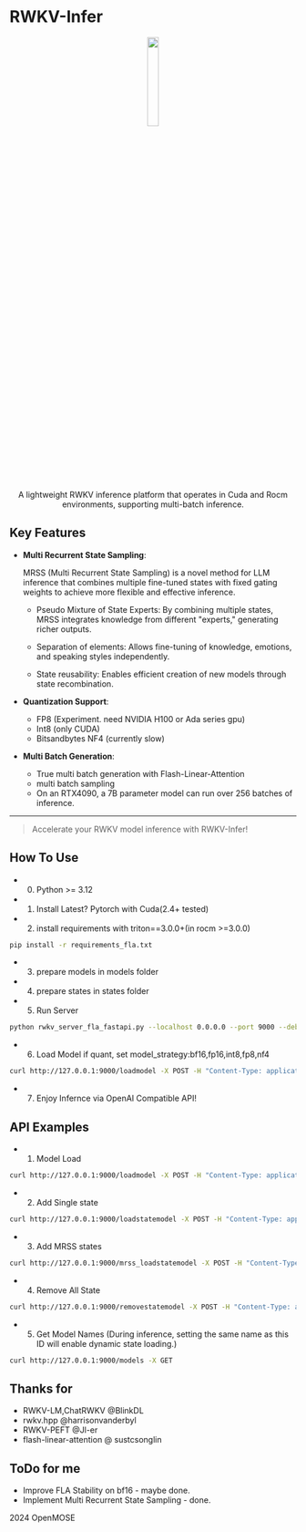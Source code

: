 # RWKV-Infer
<p align='center'>
<image src="kotori.webp" width=20%/>
    
</p>

<div align="center"> 
A lightweight RWKV inference platform that operates in Cuda and Rocm environments, supporting multi-batch inference.
</div>

## Key Features

- **Multi Recurrent State Sampling**: 

  MRSS (Multi Recurrent State Sampling) is a novel method for LLM inference that combines multiple fine-tuned states with fixed gating weights to achieve more flexible and effective inference.
   - Pseudo Mixture of State Experts:
By combining multiple states, MRSS integrates knowledge from different "experts," generating richer outputs.

   - Separation of elements: Allows fine-tuning of knowledge, emotions, and speaking styles independently.

   - State reusability: Enables efficient creation of new models through state recombination.

- **Quantization Support**:
  - FP8 (Experiment. need NVIDIA H100 or Ada series gpu)
  - Int8 (only CUDA)
  - Bitsandbytes NF4 (currently slow)
- **Multi Batch Generation**:
  - True multi batch generation with Flash-Linear-Attention
  - multi batch sampling
  - On an RTX4090, a 7B parameter model can run over 256 batches of inference.

---

> Accelerate your RWKV model inference with RWKV-Infer!


## How To Use
   - 0. Python >= 3.12
   - 1. Install Latest? Pytorch with Cuda(2.4+ tested)
   - 2. install requirements with triton==3.0.0+(in rocm >=3.0.0)
```sh
pip install -r requirements_fla.txt
```    
   - 3. prepare models in models folder
   - 4. prepare states in states folder
   - 5. Run Server 
```sh
python rwkv_server_fla_fastapi.py --localhost 0.0.0.0 --port 9000 --debug False --workers 64 --dynamic_state_cache_size 512
```     
   - 6. Load Model if quant, set model_strategy:bf16,fp16,int8,fp8,nf4
```sh
curl http://127.0.0.1:9000/loadmodel -X POST -H "Content-Type: application/json" -d '{"model_filename":"models/RWKV-x060-World-1B6-v2.1-20240328-ctx4096.pth","model_viewname":"RWKV x060 1B6 Base","model_strategy":""}'
```
   - 7. Enjoy Infernce via OpenAI Compatible API!


## API Examples
   - 1. Model Load
```sh
curl http://127.0.0.1:9000/loadmodel -X POST -H "Content-Type: application/json" -d '{"model_filename":"models/RWKV-x060-World-1B6-v2.1-20240328-ctx4096.pth","model_viewname":"RWKV x060 1B6 Base","model_strategy":"","default_temperature":"1.0", "default_top_p":"0.3"}'
```
   - 2. Add Single state
```sh
curl http://127.0.0.1:9000/loadstatemodel -X POST -H "Content-Type: application/json" -d '{"state_filename":"state.pth","state_viewname":"State Test","default_temperature":"1.0", "default_top_p":"0.3"}'
```
   - 3. Add MRSS states
```sh
curl http://127.0.0.1:9000/mrss_loadstatemodel -X POST -H "Content-Type: application/json" -d '{"state_viewname":"MRSS Test", "state_filenames":["states/jp7b-bancho.pth","states/ojousama2.pth","states/secret.pth"], "contain_originalstate":"True", "state_gatingweight":["0.01","0.3","0.4","0.03"],"default_temperature":"1.0", "default_top_p":"0.8"}'
```
   - 4. Remove All State
```sh
curl http://127.0.0.1:9000/removestatemodel -X POST -H "Content-Type: application/json" -d '{"dummy":"dummy"}'
```
   - 5. Get Model Names (During inference, setting the same name as this ID will enable dynamic state loading.)
```sh
curl http://127.0.0.1:9000/models -X GET
```

## Thanks for
   - RWKV-LM,ChatRWKV @BlinkDL
   - rwkv.hpp @harrisonvanderbyl
   - RWKV-PEFT @Jl-er
   - flash-linear-attention @ sustcsonglin


## ToDo for me
   - Improve FLA Stability on bf16 - maybe done.
   - Implement Multi Recurrent State Sampling - done.
   
2024 OpenMOSE
